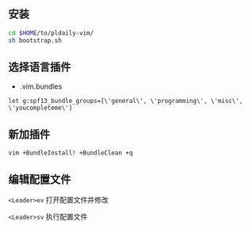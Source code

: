 ## 安装


```bash
cd $HOME/to/pldaily-vim/
sh bootstrap.sh
```

## 选择语言插件

- .vim.bundles


```vim
let g:spf13_bundle_groups=[\'general\', \'programming\', \'misc\', \'youcompleteme\']
```

## 新加插件

```
vim +BundleInstall! +BundleClean +q
```

## 编辑配置文件

`<Leader>ev`  打开配置文件并修改

`<Leader>sv`  执行配置文件
